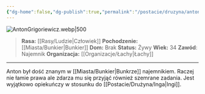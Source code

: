 ```yaml
---
{"dg-home":false,"dg-publish":true,"permalink":"/postacie/druzyna/anton-grigoriewicz/","dgPassFrontmatter":true}
---
```


![AntonGrigoriewicz.webp|500](/img/user/Vault/Grafiki/Dru%C5%BCyna/AntonGrigoriewicz.webp)

> **Rasa:** [[Rasy/Ludzie\|Człowiek]]
> **Pochodzenie:** [[Miasta/Bunkier\|Bunkier]]
> **Dom:** Brak
> **Status:** Żywy
> **Wiek:** 34
> **Zawód**: Najemnik
> **Organizacja:** [[Organizacje/Łachy\|Łachy]]

---

Anton był dość znanym w [[Miasta/Bunkier\|Bunkrze]] najemnikiem. Raczej nie łamie prawa ale zdarza mu się przyjąć również szemrane zadania. Jest wyjątkowo opiekuńczy w stosunku do [[Postacie/Drużyna/Inga\|Ingi]].